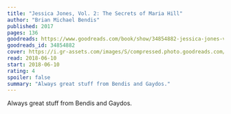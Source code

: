 ```yaml
---
title: "Jessica Jones, Vol. 2: The Secrets of Maria Hill"
author: "Brian Michael Bendis"
published: 2017
pages: 136
goodreads: https://www.goodreads.com/book/show/34854882-jessica-jones-vol-2
goodreads_id: 34854882
cover: https://i.gr-assets.com/images/S/compressed.photo.goodreads.com/books/1510169192l/34854882._SX98_.jpg
read: 2018-06-10
start: 2018-06-10
rating: 4
spoiler: false
summary: "Always great stuff from Bendis and Gaydos."
---
```


Always great stuff from Bendis and Gaydos.
